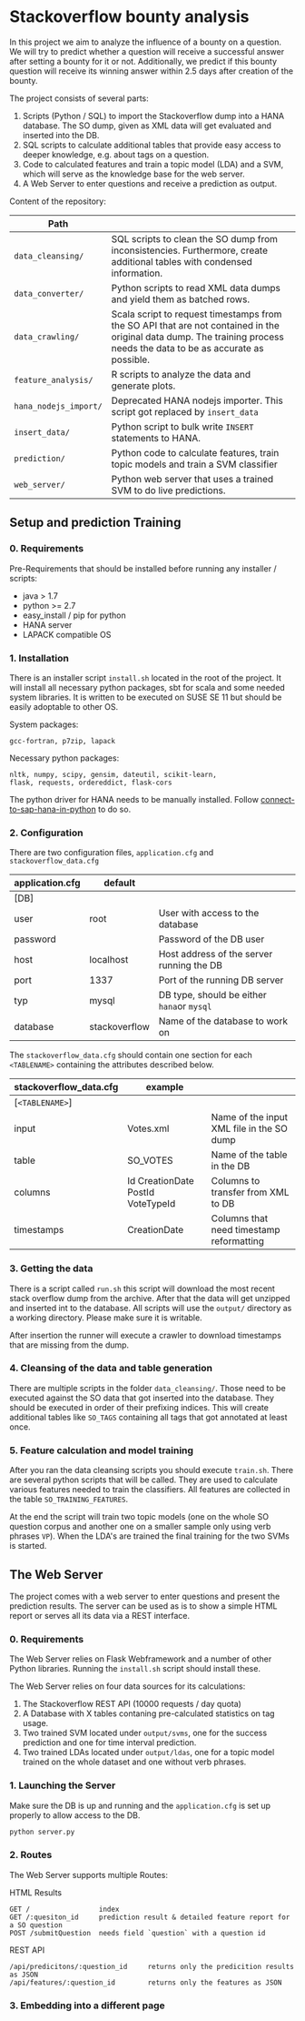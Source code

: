 # Stackoverflow bounty analysis
In this project we aim to analyze the influence of a bounty on a question. We will try to predict whether a question will receive a successful answer after setting a bounty for it or not. Additionally, we predict if this bounty question will receive its winning answer within 2.5 days after creation of the bounty.

The project consists of several parts:
 
1. Scripts (Python / SQL) to import the Stackoverflow dump into a HANA database. The SO dump, given as XML data will get evaluated and inserted into the DB. 
2. SQL scripts to calculate additional tables that provide easy access to deeper knowledge, e.g. about tags on a question. 
3. Code to calculated features and train a topic model (LDA) and a SVM, which will serve as the knowledge base for the web server.
4. A Web Server to enter questions and receive a prediction as output.

Content of the repository:

| Path                  |                                                                                                                                                                         |
|-----------------------|-------------------------------------------------------------------------------------------------------------------------------------------------------------------------|
| `data_cleansing/`     | SQL scripts to clean the SO dump from inconsistencies. Furthermore, create additional tables with condensed information.                                                |
| `data_converter/`     | Python scripts to read XML data dumps and yield them as batched rows.                                                                                                   |
| `data_crawling/`      | Scala script to request timestamps from the SO API that are not contained in the original data dump. The training process needs the data to be as accurate as possible. |
| `feature_analysis/`   | R scripts to analyze the data and generate plots.                                                                                                                       |
| `hana_nodejs_import/` | Deprecated HANA nodejs importer. This script got replaced by `insert_data`                                                                                              |
| `insert_data/`        | Python script to bulk write `INSERT` statements to HANA.                                                                                                                |
| `prediction/`         | Python code to calculate features, train topic models and train a SVM classifier                                                                                        |
| `web_server/`         | Python web server that uses a trained SVM to do live predictions.                                                                                                       |

## Setup and prediction Training

### 0. Requirements
Pre-Requirements that should be installed before running any installer / scripts:

   - java > 1.7
   - python >= 2.7
   - easy_install / pip for python
   - HANA server
   - LAPACK compatible OS
   
### 1. Installation
   
There is an installer script `install.sh` located in the root of the project. It will install all necessary python packages, sbt for scala and some needed system libraries. It is written to be executed on SUSE SE 11 but should be easily adoptable to other OS. 

System packages: 

    gcc-fortran, p7zip, lapack

Necessary python packages: 

    nltk, numpy, scipy, gensim, dateutil, scikit-learn, 
    flask, requests, ordereddict, flask-cors 

The python driver for HANA needs to be manually installed. Follow  [connect-to-sap-hana-in-python](http://scn.sap.com/community/developer-center/hana/blog/2014/05/02/connect-to-sap-hana-in-python) to do so.

### 2. Configuration
There are two configuration files, `application.cfg` and `stackoverflow_data.cfg`

| **application.cfg**        | **default**                       |                                            |
|----------------------------|-----------------------------------|--------------------------------------------|
| [DB]                       |                                   |                                            |
| user                       | root                              | User with access to the database           |
| password                   |                                   | Password of the DB user                    |
| host                       | localhost                         | Host address of the server running the DB  |
| port                       | 1337                              | Port of the running DB server              |
| typ                        | mysql                             | DB type, should be either `hana`or `mysql` |
| database                   | stackoverflow                     | Name of the database to work on            |

The `stackoverflow_data.cfg` should contain one section for each `<TABLENAME>` containing the attributes described below.

| **stackoverflow_data.cfg** | **example**                       |                                            |
|----------------------------|-----------------------------------|--------------------------------------------|
| [`<TABLENAME>`]            |                                   |                                            |
| input                      | Votes.xml                         | Name of the input XML file in the SO dump  |
| table                      | SO_VOTES                          | Name of the table in the DB                |
| columns                    | Id CreationDate PostId VoteTypeId | Columns to transfer from XML to DB         |
| timestamps                 | CreationDate                      | Columns that need timestamp reformatting   |



### 3. Getting the data
There is a script called `run.sh` this script will download the most recent stack overflow dump from the archive. After that the data will get unzipped and inserted int to the database. All scripts will use the `output/` directory as a working directory. Please make sure it is writable.

After insertion the runner will execute a crawler to download timestamps that are missing from the dump.

### 4. Cleansing of the data and table generation
There are multiple scripts in the folder `data_cleansing/`. Those need to be executed against the SO data that got inserted into the database. They should be executed in order of their prefixing indices. This will create additional tables like `SO_TAGS` containing all tags that got annotated at least once.

### 5. Feature calculation and model training
After you ran the data cleansing scripts you should execute `train.sh`. There are several python scripts that will be called. They are used to calculate various features needed to train the classifiers. All features are collected in the table `SO_TRAINING_FEATURES`.

At the end the script will train two topic models (one on the whole SO question corpus and another one on a smaller sample only using verb phrases `VP`). When the LDA's are trained the final training for the two SVMs is started.

## The Web Server
The project comes with a web server to enter questions and present the prediction results. The server can be used as is to show a simple HTML report or serves all its data via a REST interface.

### 0. Requirements
The Web Server relies on Flask Webframework and a number of other Python libraries. Running the `install.sh` script should install these.


The Web Server relies on four data sources for its calculations:
1. The Stackoverflow REST API (10000 requests / day quota)
2. A Database with X tables contaning pre-calculated statistics on tag usage.
3. Two trained SVM located under `output/svms`, one for the success prediction and one for time interval prediction.
4. Two trained LDAs located under `output/ldas`, one for a topic model trained on the whole dataset and one without verb phrases.

### 1. Launching the Server
Make sure the DB is up and running and the `application.cfg` is set up properly to allow access to the DB.

```sh
python server.py
```

### 2. Routes

The Web Server supports multiple Routes:

HTML Results
```
GET /                 index
GET /:quesiton_id     prediction result & detailed feature report for a SO question
POST /submitQuestion  needs field `question` with a question id
```

REST API
```
/api/predicitons/:question_id     returns only the predicition results as JSON
/api/features/:question_id        returns only the features as JSON
```

### 3. Embedding into a different page
